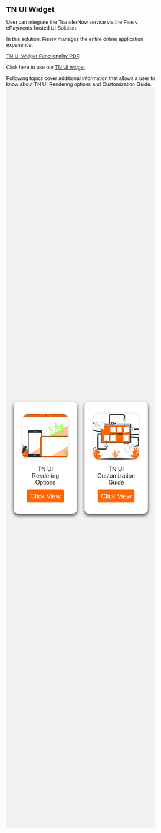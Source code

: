 ## TN UI Widget 

User can integrate the TransferNow service via the Fiserv ePayments-hosted UI Solution. 

In this solution, Fiserv manages the entire online application experience. 

<object>
        <p> <a href="https://raw.githubusercontent.com/Fiserv/transfer-now/develop/assets/images/TN-UI-Widget-Functionality.pdf">TN UI Widget Functionality PDF</a>.</p>
    </embed>
</object>

Click here to use our [TN UI widget](https://qa-ft.onefiserv.net/jsp/backoffice/tnAPI.jsp) . 


<!-- ## See Also 

[TN UI Rendering Options](?path=docs/getting-started/TN-UI-Widget/TN_UI_Rendering_Options.md) 

[TN UI Customization Guide](?path=docs/getting-started/TN-UI-Widget/TN_UI_Customization_Guide.md) -->


<div>Following topics cover additional information that allows a user to know about TN UI Rendering options and Customization Guide.
    <div class="debit-body">
    <div class="debit-container">
        <input type="radio" name="dot" id="one">
        <input type="radio" name="dot" id="two">
        <div class="main-card-debit">
            <div class="cards-debit">
                <div class="card-debit">
                <div class="content-debit">
                    <div class="img-debit">
                        <img src="https://raw.githubusercontent.com/Fiserv/transfer-now/develop/assets/images/TN_UI_RenderingOptions.png">
                    </div>
                    <div class="details">
                        <div class="name">TN UI Rendering Options</div>
                    </div>
                    <div class="media-icons">
                        <a href="?path=docs/getting-started/TN-UI-Widget/TN_UI_Rendering_Options.md">Click View</a>
                    </div>
                </div>
                </div>
                <div class="card-debit">
                    <div class="content-debit">
                        <div class="img-debit">
                            <img src="https://raw.githubusercontent.com/Fiserv/transfer-now/develop/assets/images/TN_UI_CustomizationGuide.png">
                        </div>
                        <div class="details">
                            <div class="name">TN UI Customization Guide</div>
                        </div>
                        <div class="media-icons">
                            <a href="?path=docs/getting-started/TN-UI-Widget/TN_UI_Customization_Guide.md">Click View</a>
                        </div>
                    </div>
                    </div>
                    <!-- <div class="card-debit">
                        <div class="content-debit">
                            <div class="img-debit">
                                <img src="https://raw.githubusercontent.com/Fiserv/transfer-now/develop/assets/images/Delete-debit.png">
                            </div>
                            <div class="details">
                                <div class="name">Delete Debit Cards</div>
                            </div>
                            <div class="media-icons">
                                <a href="?path=docs/transfer-debit-card/delete-debit-card.md">Click View</a>
                            </div>
                        </div>
                        </div> -->
            </div> 
            <div class="cards-debit">
                <div class="card-debit">
                <div class="content-debit">
                    <!-- <div class="img-debit">
                        <img src="https://raw.githubusercontent.com/Fiserv/transfer-now/develop/assets/images/edit-debit.png">
                    </div> -->
                    <!-- <div class="details">
                        <div class="name">Edit Debit Cards</div>
                    </div> -->
                    <!-- <div class="media-icons">
                        <a href="?path=docs/transfer-debit-card/edit-debit-card.md">Click View</a>
                    </div> -->
                </div>
                </div>
            </div>
        </div>
        <!-- <div class="button-debit">
            <label for="one" class="active one"></label>
            <label for="two" class="two"></label>
        </div> -->
    </div>
</div>
</div>
<style>
    * {
        margin: 0;
        padding: 0;
        box-sizing: border-box;
        font-family: sans-serif;
    }
    .debit-body {
        display: flex;
        min-height: 50vh;
        align-items: center;
        justify-content: center;
        background: #6a737d;
        background-position: center;
        background-size: cover;
        position: relative;
    }
    .debit-body::before {
        z-index: 777;
        content: '';
        position: absolute;
        background: #f1f1f1;
        width: 100%;
        height: 100%;
    }
    ::selection {
        background: #ff676d;
        color: white;
    }
    .debit-container{
        max-width: 950px;
        width: 100%;
        overflow: hidden;
        padding: 80px 0;
        z-index: 999;
    }
    .debit-container .main-card-debit {
        display: flex;
        justify-content: space-evenly;
        width: 200%;
        transition: 1s;
    }
    #two:checked~.main-card-debit {
        margin-left: -100%;
    }
    .debit-container .main-card-debit .cards-debit {
        width: calc(100% / 2 - 10px);
        display: flex;
        flex-wrap: wrap;
        margin: 0 20px;
        justify-content: space-between;
    }
    .main-card-debit .cards-debit .card-debit {
        width: calc(100% / 2 - 10px);
        background: white;
        border-radius: 12px;
        padding: 30px;
        box-shadow: 0 5px 10px rgba(0, 0, 0, 0.75);
        transition: all 0.4s ease;
    }
    .main-card-debit .cards-debit .card-debit:hover {
        transform: translateY(-15px);
    }
    .cards-debit .card-debit .content-debit {
        width: 100%;
        display: flex;
        flex-direction: column;
        justify-content: center;
        align-items: center;
        text-align: center;
    }
    .cards-debit .card-debit .content-debit .img-debit {
        height: 130px;
        width: 130px;
        margin-bottom: 14px;
    }
    .card-debit .content-debit .img-debit img {
        height: 100%;
        width: 100%;
        border: 3px solid #f1f1f1;
        border-radius: 15%;
        object-fit: cover;
    }
    .card-debit .content-debit .name {
        font-size: 20px;
        font-weight: 500;
    }
    .card-debit .content-debit .desc {
        font-size: 20px;
        color: #ff676d;
    }
    .card-debit .content-debit .media-icons {
        margin-top: 10px;
        display: flex;
    }
    .media-icons a {
        text-align: center;
        line-height: 33px;
        height: 35px;
        width: 100px;
        margin: 0 4px;
        font-size: 18px;
        color: white;
        border-radius: 5%;
        text-decoration: none;
        border: 2px solid transparent;
        background: #f60;
        transition: all 0.3s ease;
    }
    .media-icons a:hover {
        color: #f60;
        background-color: white;
        border-color: #f60;
    }
    .debit-container .button-debit {
        width: 100%;
        display: flex;
        justify-content: center;
        margin: 20px;
    }
    .button-debit label {
        height: 15px;
        width: 15px;
        border-radius: 20px;
        background: #6a737d;
        margin: 0 4px;
        cursor: pointer;
        transition: all 0.5s ease;
    }
    .button-debit label.active {
        width: 35px;    
    }
    #one:checked~.button-debit .one {
        width: 35px;
    }
    #one:checked~.button-debit .two {
        width: 35px;
    }
    #two:checked~.button-debit .one {
        width: 15px;
    }
    #two:checked~.button-debit .two {
        width: 15px;
    }
    input[type="radio"]{
        display: none;
    }
    .block-quote {
        padding: 1em;
        color: #6a737d;
        border-left: 0.375em solid #40a9ff;
        background: #e6f7ff;
        border-radius: 3px;
    }
    .image-center {
      display: block;
      width: 70%;
      margin: 5px auto;
    }
    .confirm-button {
        padding: 2px;
        font-weight:bold;
    }
    .card-body {
        margin: 20px;
    }
    .card-body ul {
        list-style: none;
        padding-left: 20px;
    }
    .card-body ul li::before {
        content: "\2022";
        font-size: 1em;
        color: #f60;
        display: inline-block;
        width: 1em;
        margin-left: -1em;
    }
    .details .name{
        font-size:16px !important;
    }
</style>